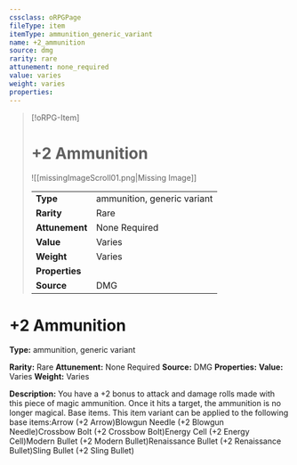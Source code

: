 ```yaml
---
cssclass: oRPGPage
fileType: item
itemType: ammunition_generic_variant
name: +2_ammunition
source: dmg
rarity: rare
attunement: none_required
value: varies
weight: varies
properties:
---
```

> [!oRPG-Item]
> # +2 Ammunition
> ![[missingImageScroll01.png|Missing Image]]
>
> |  |   |
> |:--|---|
> |**Type** | ammunition, generic variant |
> |**Rarity** | Rare |
> | **Attunement** | None Required |
> | **Value** | Varies |
>  | **Weight**| Varies |
>  |**Properties** |  |
> | **Source** | DMG |

#  +2 Ammunition
**Type:** ammunition, generic variant

**Rarity:** Rare
**Attunement:** None Required
**Source:** DMG
**Properties:**
**Value:** Varies
**Weight:** Varies

**Description:** You have a +2 bonus to attack and damage rolls made with this piece of magic ammunition. Once it hits a target, the ammunition is no longer magical. Base items. This item variant can be applied to the following base items:Arrow (+2 Arrow)Blowgun Needle (+2 Blowgun Needle)Crossbow Bolt (+2 Crossbow Bolt)Energy Cell (+2 Energy Cell)Modern Bullet (+2 Modern Bullet)Renaissance Bullet (+2 Renaissance Bullet)Sling Bullet (+2 Sling Bullet)


